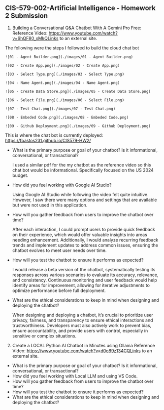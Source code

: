 ## CIS-579-002-Artificial Intelligence - Homework 2 Submission

1. Building a Conversational Q&A Chatbot With A Gemini Pro Free:
Reference Video: https://www.youtube.com/watch?v=6hQF80_xMkQLinks to an external site.

The following were the steps I followed to build the cloud chat bot

    ![01 - Agent Builder.png](./images/01 - Agent Builder.png)

    ![02 - Create App.png](./images/02 - Create App.png)

    ![03 - Select Type.png](./images/03 - Select Type.png)

    ![04 - Name Agent.png](./images/04 - Name Agent.png)

    ![05 - Create Data Store.png](./images/05 - Create Data Store.png)

    ![06 - Select File.png](./images/06 - Select File.png)

    ![07 - Test Chat.png](./images/07 - Test Chat.png)

    ![08 - Embeded Code.png](./images/08 - Embeded Code.png)

    ![09 - Github Deployment.png](./images/09 - Github Deployment.png)

This is where the chat bot is currently deployed: https://fbastos231.github.io/CIS579-HW2/


- What is the primary purpose or goal of your chatbot? Is it informational, conversational, or transactional?

    I used a similar pdf for the my chatbot as the reference video so this chat bot would be informational. Specifically focused on the US 2024 budget.  

- How did you feel working with Google AI Studio?

    Using Google AI Studio while following the video felt quite intuitive. However, I saw there were many options and settings that are available but were not used in this application.

- How will you gather feedback from users to improve the chatbot over time?

    After each interaction, I could prompt users to provide quick feedback on their experience, which would offer valuable insights into areas needing enhancement. Additionally, I would analyze recurring feedback trends and implement updates to address common issues, ensuring the chatbot evolves to meet user needs over time.

- How will you test the chatbot to ensure it performs as expected?

    I would release a beta version of the chatbot, systematically testing its responses across various scenarios to evaluate its accuracy, relevance, and consistency. Continuous monitoring and user feedback would help identify areas for improvement, allowing for iterative adjustments to optimize performance before full deployment.

- What are the ethical considerations to keep in mind when designing and deploying the chatbot?
 
    When designing and deploying a chatbot, it’s crucial to prioritize user privacy, fairness, and transparency to ensure ethical interactions and trustworthiness. Developers must also actively work to prevent bias, ensure accountability, and provide users with control, especially in sensitive or complex situations.

2. Create a LOCAL Python AI Chatbot in Minutes using Ollama
Reference Video: https://www.youtube.com/watch?v=d0o89z134CQLinks to an external site.


- What is the primary purpose or goal of your chatbot? Is it informational, conversational, or transactional?
- How did you feel working with Local LLM and using VS Code.
- How will you gather feedback from users to improve the chatbot over time?
- How will you test the chatbot to ensure it performs as expected?
- What are the ethical considerations to keep in mind when designing and deploying the chatbot?
